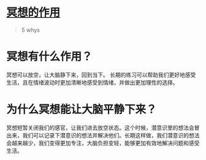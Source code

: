 # [冥想的作用](https://github.com/zzy131250/gitblog/issues/44)

> 5 whys

# 冥想有什么作用？
冥想可以放空，让大脑静下来，回到当下。
长期的练习可以帮助我们更好地感受生活，且在情绪波动时更加清晰地感受到情绪，并做出更加理性的选择。

# 为什么冥想能让大脑平静下来？
冥想短暂关闭我们的感官，让我们进去放空状态。这个时候，潜意识里的想法会冒出来，我们可以记录下潜意识的想法并解决他们。长期这样做，我们潜意识的想法会越来越少，我们变得更加专注，大脑负担变轻，能够更加有效地解决问题和感受生活。
